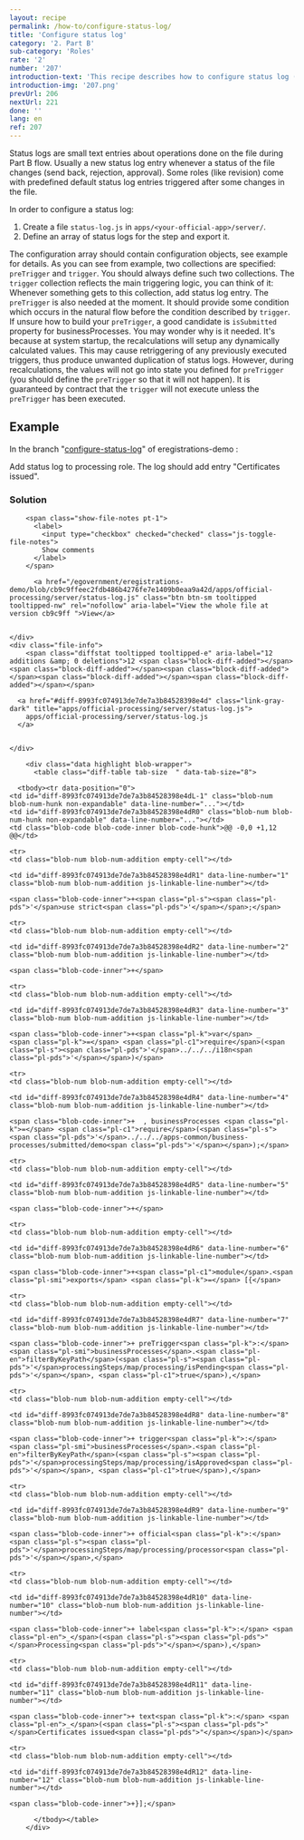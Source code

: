 ```yaml
---
layout: recipe
permalink: /how-to/configure-status-log/
title: 'Configure status log'
category: '2. Part B'
sub-category: 'Roles'
rate: '2'
number: '207'
introduction-text: 'This recipe describes how to configure status log (history of processing).'
introduction-img: '207.png'
prevUrl: 206
nextUrl: 221
done: ''
lang: en
ref: 207
---
```


Status logs are small text entries about operations done on the file during Part B flow.
Usually a new status log entry whenever a status of the file changes (send back, rejection, approval).
Some roles (like revision) come with predefined default status log entries triggered after some changes in the file.

In order to configure a status log:

1. Create a file `status-log.js` in `apps/<your-official-app>/server/`.
2. Define an array of status logs for the step and export it.

The configuration array should contain configuration objects, see example for details.
As you can see from example, two collections are specified: `preTrigger` and `trigger`.
You should always define such two collections.
The `trigger` collection reflects the main triggering logic, you can think of it:
Whenever something gets to this collection, add status log entry.
The `preTrigger` is also needed at the moment. It should provide some condition which occurs in the natural flow before the condition described by `trigger`.
If unsure how to build your `preTrigger`, a good candidate is `isSubmitted` property for businessProcesses.
You may wonder why is it needed. It's because at system startup, the recalculations will setup any dynamically calculated values.
This may cause retriggering of any previously executed triggers, thus produce unwanted duplication of status logs.
However, during recalculations, the values will not go into state you defined for `preTrigger` (you should define the `preTrigger` so that it will not happen).
It is guaranteed by contract that the `trigger` will not execute unless the `preTrigger` has been executed.


## Example

In the branch "[configure-status-log](https://github.com/egovernment/eregistrations-demo/tree/configure-status-log)" of eregistrations-demo :

Add status log to processing role. The log should add entry "Certificates issued".

### Solution

<div id="files" class="diff-view " onclick="window.open('https://github.com/egovernment/eregistrations-demo/compare/configure-status-log...configure-status-log-solution?#files')">

  <div class="js-diff-progressive-container">
    
<a name="diff-8993fc074913de7de7a3b84528398e4d"></a>
<div id="diff-0" class="file js-file js-details-container Details
             
             
             
             
             
              show-inline-notes
           ">
  <div class="file-header" data-path="apps/official-processing/server/status-log.js" data-short-path="8993fc0" data-anchor="diff-8993fc074913de7de7a3b84528398e4d">
    <div class="file-actions">

        <span class="show-file-notes pt-1">
          <label>
            <input type="checkbox" checked="checked" class="js-toggle-file-notes">
            Show comments
          </label>
        </span>

          <a href="/egovernment/eregistrations-demo/blob/cb9c9ffeec2fdb486b4276fe7e1409b0eaa9a42d/apps/official-processing/server/status-log.js" class="btn btn-sm tooltipped tooltipped-nw" rel="nofollow" aria-label="View the whole file at version cb9c9ff ">View</a>


    </div>
    <div class="file-info">
        <span class="diffstat tooltipped tooltipped-e" aria-label="12 additions &amp; 0 deletions">12 <span class="block-diff-added"></span><span class="block-diff-added"></span><span class="block-diff-added"></span><span class="block-diff-added"></span><span class="block-diff-added"></span></span>

      <a href="#diff-8993fc074913de7de7a3b84528398e4d" class="link-gray-dark" title="apps/official-processing/server/status-log.js">
        apps/official-processing/server/status-log.js
      </a>

      
    </div>
  </div>
  <div class="js-file-content">

        <div class="data highlight blob-wrapper">
          <table class="diff-table tab-size  " data-tab-size="8">
            
      <tbody><tr data-position="0">
    <td id="diff-8993fc074913de7de7a3b84528398e4dL-1" class="blob-num blob-num-hunk non-expandable" data-line-number="..."></td>
    <td id="diff-8993fc074913de7de7a3b84528398e4dR0" class="blob-num blob-num-hunk non-expandable" data-line-number="..."></td>
    <td class="blob-code blob-code-inner blob-code-hunk">@@ -0,0 +1,12 @@</td>
  </tr>

    <tr>
    <td class="blob-num blob-num-addition empty-cell"></td>

    <td id="diff-8993fc074913de7de7a3b84528398e4dR1" data-line-number="1" class="blob-num blob-num-addition js-linkable-line-number"></td>

  <td class="blob-code blob-code-addition">

    <span class="blob-code-inner">+<span class="pl-s"><span class="pl-pds">'</span>use strict<span class="pl-pds">'</span></span>;</span>

  </td>
</tr>


    <tr>
    <td class="blob-num blob-num-addition empty-cell"></td>

    <td id="diff-8993fc074913de7de7a3b84528398e4dR2" data-line-number="2" class="blob-num blob-num-addition js-linkable-line-number"></td>

  <td class="blob-code blob-code-addition">

    <span class="blob-code-inner">+</span>

  </td>
</tr>


    <tr>
    <td class="blob-num blob-num-addition empty-cell"></td>

    <td id="diff-8993fc074913de7de7a3b84528398e4dR3" data-line-number="3" class="blob-num blob-num-addition js-linkable-line-number"></td>

  <td class="blob-code blob-code-addition">

    <span class="blob-code-inner">+<span class="pl-k">var</span> _                 <span class="pl-k">=</span> <span class="pl-c1">require</span>(<span class="pl-s"><span class="pl-pds">'</span>../../../i18n<span class="pl-pds">'</span></span>)</span>

  </td>
</tr>


    <tr>
    <td class="blob-num blob-num-addition empty-cell"></td>

    <td id="diff-8993fc074913de7de7a3b84528398e4dR4" data-line-number="4" class="blob-num blob-num-addition js-linkable-line-number"></td>

  <td class="blob-code blob-code-addition">

    <span class="blob-code-inner">+  , businessProcesses <span class="pl-k">=</span> <span class="pl-c1">require</span>(<span class="pl-s"><span class="pl-pds">'</span>../../../apps-common/business-processes/submitted/demo<span class="pl-pds">'</span></span>);</span>

  </td>
</tr>


    <tr>
    <td class="blob-num blob-num-addition empty-cell"></td>

    <td id="diff-8993fc074913de7de7a3b84528398e4dR5" data-line-number="5" class="blob-num blob-num-addition js-linkable-line-number"></td>

  <td class="blob-code blob-code-addition">

    <span class="blob-code-inner">+</span>

  </td>
</tr>


    <tr>
    <td class="blob-num blob-num-addition empty-cell"></td>

    <td id="diff-8993fc074913de7de7a3b84528398e4dR6" data-line-number="6" class="blob-num blob-num-addition js-linkable-line-number"></td>

  <td class="blob-code blob-code-addition">

    <span class="blob-code-inner">+<span class="pl-c1">module</span>.<span class="pl-smi">exports</span> <span class="pl-k">=</span> [{</span>

  </td>
</tr>


    <tr>
    <td class="blob-num blob-num-addition empty-cell"></td>

    <td id="diff-8993fc074913de7de7a3b84528398e4dR7" data-line-number="7" class="blob-num blob-num-addition js-linkable-line-number"></td>

  <td class="blob-code blob-code-addition">

    <span class="blob-code-inner">+	preTrigger<span class="pl-k">:</span> <span class="pl-smi">businessProcesses</span>.<span class="pl-en">filterByKeyPath</span>(<span class="pl-s"><span class="pl-pds">'</span>processingSteps/map/processing/isPending<span class="pl-pds">'</span></span>, <span class="pl-c1">true</span>),</span>

  </td>
</tr>


    <tr>
    <td class="blob-num blob-num-addition empty-cell"></td>

    <td id="diff-8993fc074913de7de7a3b84528398e4dR8" data-line-number="8" class="blob-num blob-num-addition js-linkable-line-number"></td>

  <td class="blob-code blob-code-addition">

    <span class="blob-code-inner">+	trigger<span class="pl-k">:</span> <span class="pl-smi">businessProcesses</span>.<span class="pl-en">filterByKeyPath</span>(<span class="pl-s"><span class="pl-pds">'</span>processingSteps/map/processing/isApproved<span class="pl-pds">'</span></span>, <span class="pl-c1">true</span>),</span>

  </td>
</tr>


    <tr>
    <td class="blob-num blob-num-addition empty-cell"></td>

    <td id="diff-8993fc074913de7de7a3b84528398e4dR9" data-line-number="9" class="blob-num blob-num-addition js-linkable-line-number"></td>

  <td class="blob-code blob-code-addition">

    <span class="blob-code-inner">+	official<span class="pl-k">:</span> <span class="pl-s"><span class="pl-pds">'</span>processingSteps/map/processing/processor<span class="pl-pds">'</span></span>,</span>

  </td>
</tr>


    <tr>
    <td class="blob-num blob-num-addition empty-cell"></td>

    <td id="diff-8993fc074913de7de7a3b84528398e4dR10" data-line-number="10" class="blob-num blob-num-addition js-linkable-line-number"></td>

  <td class="blob-code blob-code-addition">

    <span class="blob-code-inner">+	label<span class="pl-k">:</span> <span class="pl-en">_</span>(<span class="pl-s"><span class="pl-pds">"</span>Processing<span class="pl-pds">"</span></span>),</span>

  </td>
</tr>


    <tr>
    <td class="blob-num blob-num-addition empty-cell"></td>

    <td id="diff-8993fc074913de7de7a3b84528398e4dR11" data-line-number="11" class="blob-num blob-num-addition js-linkable-line-number"></td>

  <td class="blob-code blob-code-addition">

    <span class="blob-code-inner">+	text<span class="pl-k">:</span> <span class="pl-en">_</span>(<span class="pl-s"><span class="pl-pds">"</span>Certificates issued<span class="pl-pds">"</span></span>)</span>

  </td>
</tr>


    <tr>
    <td class="blob-num blob-num-addition empty-cell"></td>

    <td id="diff-8993fc074913de7de7a3b84528398e4dR12" data-line-number="12" class="blob-num blob-num-addition js-linkable-line-number"></td>

  <td class="blob-code blob-code-addition">

    <span class="blob-code-inner">+}];</span>

  </td>
</tr>



          </tbody></table>
        </div>

  </div>
</div>

  </div>

</div>